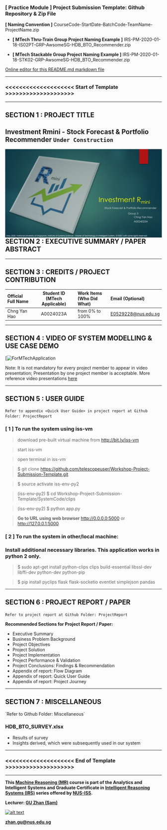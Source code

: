 ### [ Practice Module ] Project Submission Template: Github Repository & Zip File

**[ Naming Convention ]** CourseCode-StartDate-BatchCode-TeamName-ProjectName.zip

* **[ MTech Thru-Train Group Project Naming Example ]** IRS-PM-2020-01-18-IS02PT-GRP-AwsomeSG-HDB_BTO_Recommender.zip

* **[ MTech Stackable Group Project Naming Example ]** IRS-PM-2020-01-18-STK02-GRP-AwsomeSG-HDB_BTO_Recommender.zip

[Online editor for this README.md markdown file](https://pandao.github.io/editor.md/en.html "pandao")

---

### <<<<<<<<<<<<<<<<<<<< Start of Template >>>>>>>>>>>>>>>>>>>>

---

## SECTION 1 : PROJECT TITLE
## Investment Rmini - Stock Forecast & Portfolio Recommender `Under Construction`

<img src="Miscellaneous/Investment_Rmini.png"
     style="float: left; margin-right: 0px;" />

---

## SECTION 2 : EXECUTIVE SUMMARY / PAPER ABSTRACT

---

## SECTION 3 : CREDITS / PROJECT CONTRIBUTION

| Official Full Name  | Student ID (MTech Applicable)  | Work Items (Who Did What) | Email (Optional) |
| :------------ |:---------------:| :-----| :-----|
| Chng Yan Hao | A0024023A | from 0% to 100% | E0529228@nus.edu.sg |


---

## SECTION 4 : VIDEO OF SYSTEM MODELLING & USE CASE DEMO


[![ForMTechApplication](https://www.youtube.com/watch?v=PEb1GIHiPP8)

Note: It is not mandatory for every project member to appear in video presentation; Presentation by one project member is acceptable. 
More reference video presentations [here](https://telescopeuser.wordpress.com/2018/03/31/master-of-technology-solution-know-how-video-index-2/ "video presentations")

---

## SECTION 5 : USER GUIDE

`Refer to appendix <Quick User Guide> in project report at Github Folder: ProjectReport`

### [ 1 ] To run the system using iss-vm

> download pre-built virtual machine from http://bit.ly/iss-vm

> start iss-vm

> open terminal in iss-vm

> $ git clone https://github.com/telescopeuser/Workshop-Project-Submission-Template.git

> $ source activate iss-env-py2

> (iss-env-py2) $ cd Workshop-Project-Submission-Template/SystemCode/clips

> (iss-env-py2) $ python app.py

> **Go to URL using web browser** http://0.0.0.0:5000 or http://127.0.0.1:5000

### [ 2 ] To run the system in other/local machine:
### Install additional necessary libraries. This application works in python 2 only.

> $ sudo apt-get install python-clips clips build-essential libssl-dev libffi-dev python-dev python-pip

> $ pip install pyclips flask flask-socketio eventlet simplejson pandas

---
## SECTION 6 : PROJECT REPORT / PAPER

`Refer to project report at Github Folder: ProjectReport`

**Recommended Sections for Project Report / Paper:**
- Executive Summary
- Business Problem Background
- Project Objectives
- Project Solution
- Project Implementation
- Project Performance & Validation
- Project Conclusions: Findings & Recommendation
- Appendix of report: Flow Diagram
- Appendix of report: Quick User Guide
- Appendix of report: Project Journey

---
## SECTION 7 : MISCELLANEOUS
<under construction>
`Refer to Github Folder: Miscellaneous`

### HDB_BTO_SURVEY.xlsx
* Results of survey
* Insights derived, which were subsequently used in our system

---

### <<<<<<<<<<<<<<<<<<<< End of Template >>>>>>>>>>>>>>>>>>>>

---

**This [Machine Reasoning (MR)](https://www.iss.nus.edu.sg/executive-education/course/detail/machine-reasoning "Machine Reasoning") course is part of the Analytics and Intelligent Systems and Graduate Certificate in [Intelligent Reasoning Systems (IRS)](https://www.iss.nus.edu.sg/stackable-certificate-programmes/intelligent-systems "Intelligent Reasoning Systems") series offered by [NUS-ISS](https://www.iss.nus.edu.sg "Institute of Systems Science, National University of Singapore").**

**Lecturer: [GU Zhan (Sam)](https://www.iss.nus.edu.sg/about-us/staff/detail/201/GU%20Zhan "GU Zhan (Sam)")**

[![alt text](https://www.iss.nus.edu.sg/images/default-source/About-Us/7.6.1-teaching-staff/sam-website.tmb-.png "Let's check Sam' profile page")](https://www.iss.nus.edu.sg/about-us/staff/detail/201/GU%20Zhan)

**zhan.gu@nus.edu.sg**

